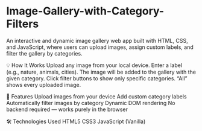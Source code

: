 # Image-Gallery-with-Category-Filters
An interactive and dynamic image gallery web app built with HTML, CSS, and JavaScript, where users can upload images, assign custom labels, and filter the gallery by categories.

💡 How It Works
    Upload any image from your local device.
    Enter a label (e.g., nature, animals, cities).
    The image will be added to the gallery with the given category.
    Click filter buttons to show only specific categories.
    “All” shows every uploaded image.

🚀 Features
     Upload images from your device
    Add custom category labels
    Automatically filter images by category
    Dynamic DOM rendering
    No backend required — works purely in the browser

🛠️ Technologies Used
    HTML5
    CSS3
    JavaScript (Vanilla)